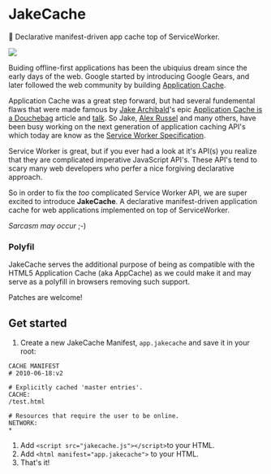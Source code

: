 # JakeCache

🎂 Declarative manifest-driven app cache top of ServiceWorker.

![](http://i.imgur.com/njqdZ5L.png?1)

Buiding offline-first applications has been the ubiquius dream since the early days of the web. Google started by introducing Google Gears, and later followed the web community by building [Application Cache](https://www.w3.org/TR/2011/WD-html5-20110525/offline.html).

Application Cache was a great step forward, but had several fundemental flaws that were made famous by [Jake Archibald](https://twitter.com/jaffathecake)'s epic [Application Cache is a Douchebag](http://alistapart.com/article/application-cache-is-a-douchebag) article and [talk](https://www.youtube.com/watch?v=cR-TP6jOSQM). So Jake, [Alex Russel](https://twitter.com/slightlylate) and many others, have been busy working on the next generation of application caching API's which today are know as the [Service Worker Specification](https://github.com/slightlyoff/ServiceWorker).

Service Worker is great, but if you ever had a look at it's API(s) you realize that they are complicated imperative JavaScript API's. These API's tend to scary many web developers who perfer a nice forgiving declarative approach. 

So in order to fix the *too* complicated Service Worker API, we are super excited to introduce **JakeCache**. A declarative manifest-driven application cache for web applications implemented on top of ServiceWorker.

*Sarcasm may occur* ;-)

### Polyfil 

JakeCache serves the additional purpose of being as compatible with the HTML5 Application Cache (aka AppCache) as we could make it and may serve as a polyfill in browsers removing such support. 

Patches are welcome!

## Get started

1. Create a new JakeCache Manifest, `app.jakecache` and save it in your root:
```
CACHE MANIFEST
# 2010-06-18:v2

# Explicitly cached 'master entries'.
CACHE:
/test.html

# Resources that require the user to be online.
NETWORK:
*
```

1. Add ```<script src="jakecache.js"></script>```to your HTML.
2. Add ```<html manifest="app.jakecache">``` to your HTML.
3. That's it!
